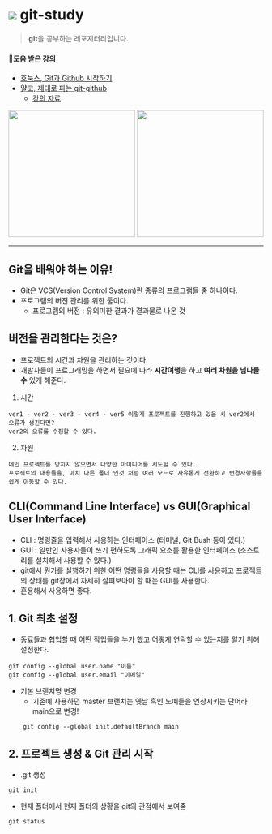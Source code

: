 # <img src="https://img.shields.io/badge/Git-F05032?style=flat-square&logo=Git&logoColor=white"/></a> git-study
>**git**을 공부하는 레포지터리입니다.

#### 📎도움 받은 강의
- [호눅스, Git과 Github 시작하기](https://www.inflearn.com/course/git-and-github/dashboard)
- [얄코, 제대로 파는 git-github](https://www.inflearn.com/course/%EC%A0%9C%EB%8C%80%EB%A1%9C-%ED%8C%8C%EB%8A%94-%EA%B9%83)
    - [강의 자료](https://www.yalco.kr/lectures/git-github/)

<img src="https://github.com/hy0417sage/study-git/blob/main/git-ylco.png" height="250"> <img src="https://github.com/hy0417sage/study-git/blob/main/honux-git.jpg" height="250">

***

## Git을 배워야 하는 이유!
- Git은 VCS(Version Control System)란 종류의 프로그램들 중 하나이다. 
- 프로그램의 버전 관리를 위한 툴이다.
    - 프로그램의 버전 : 유의미한 결과가 결과물로 나온 것

## 버전을 관리한다는 것은? 
- 프로젝트의 시간과 차원을 관리하는 것이다.
- 개발자들이 프로그래밍을 하면서 필요에 따라 **시간여행**을 하고 **여러 차원을 넘나들 수** 있게 해준다. 
1. 시간
```
ver1 - ver2 - ver3 - ver4 - ver5 이렇게 프로젝트를 진행하고 있을 시 ver2에서 오류가 생긴다면? 
ver2의 오류를 수정할 수 있다.
```
2. 차원
```
메인 프로젝트를 망치지 않으면서 다양한 아이디어를 시도할 수 있다.
프로젝트의 내용들을, 마치 다른 폴더 인것 처럼 여러 모드로 자유롭게 전환하고 변경사항들을 쉽게 이동할 수 있다.
```

## CLI(Command Line Interface) vs GUI(Graphical User Interface)
- CLI : 명령줄을 입력해서 사용하는 인터페이스 (터미널, Git Bush 등이 있다.)
- GUI : 일반인 사용자들이 쓰기 편하도록 그래픽 요소를 활용한 인터페이스 (소스트리를 설치해서 사용할 수 있다.)
- git에서 뭔가를 실행하기 위한 어떤 명령들을 사용할 때는 CLI를 사용하고 프로젝트의 상태를 git창에서 자세히 살펴보아야 할 때는 GUI를 사용한다. 
- 혼용해서 사용하면 좋다.

## 1. Git 최초 설정
- 동료들과 협업할 때 어떤 작업들을 누가 했고 어떻게 연락할 수 있는지를 알기 위해 설정한다.
```git
git config --global user.name "이름"
git comfig --global user.email "이메일"
```
- 기본 브랜치명 변경
    - 기존에 사용하던 master 브랜치는 옛날 흑인 노예들을 연상시키는 단어라 main으로 변경!
```git
    git config --global init.defaultBranch main
```

## 2. 프로젝트 생성 & Git 관리 시작
- .git 생성
```git
git init
```
- 현재 폴더에서 현재 폴더의 상황을 git의 관점에서 보여줌
```git
git status
```
